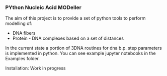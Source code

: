 ### PYthon Nucleic Acid MODeller
The aim of this project is to provide a set of python tools to perform modelling of:
* DNA fibers
* Protein - DNA complexes based on a set of distances

In the current state a portion of 3DNA routines for dna b.p. step parameters is implemented in python.
You can see example jupyter notebooks in the Examples folder.

Installation:
Work in progress